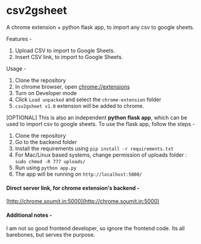 # csv2gsheet
A chrome extension + python flask app, to import any csv to google sheets.

Features -
1. Upload CSV to import to Google Sheets.
2. Insert CSV link, to import to Google Sheets.

Usage -
1. Clone the repository
2. In chrome browser, open [chrome://extensions](chrome://extensions)
3. Turn on Developer mode
4. Click `Load unpacked` and select the `chrome-extension` folder
5. `csv2gsheet v1.0` extension will be added to chrome.


[OPTIONAL]
This is also an independent **python flask app**, which can be used to import csv to google sheets.
To use the flask app, follow the steps -
1. Clone the repository
2. Go to the backend folder
3. Install the requirements using `pip install -r requirements.txt`
4. For Mac/Linux based systems, change permission of uploads folder : `sudo chmod -R 777 uploads/`
5. Run using `python app.py`
6. The app will be running on `http://localhost:5000/`

#### Direct server link, for chrome extension's backend -
[http://chrome.soumit.in:5000](http://chrome.soumit.in:5000)


#### Additional notes -
I am not so good frontend developer, so ignore the frontend code.
Its all barebones, but serves the purpose.